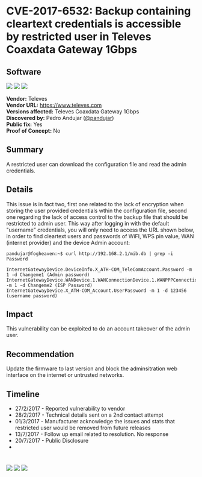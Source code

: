 # CVE-2017-6532: Backup containing cleartext credentials is accessible by restricted user in Televes Coaxdata Gateway 1Gbps
## Software
[![](https://img.shields.io/badge/Attack%20Vector-Remote-red?style=flat-square)]() [![](https://img.shields.io/badge/Privileges%20Required-Low-yellow?style=flat-square)]() [![](https://img.shields.io/badge/User%20Interaction-No-red?style=flat-square)]()

__Vendor:__ Televes<br>
__Vendor URL:__ https://www.televes.com<br>
__Versions affected:__ Televes Coaxdata Gateway 1Gbps<br>
__Discovered by:__ Pedro Andujar ([@pandujar](https://twitter.com/pandujar))<br>
__Public fix:__ Yes<br>
__Proof of Concept:__ No<br>

## Summary
A restricted user can download the configuration file and read the admin credentials.

## Details
This issue is in fact two, first one related to the lack of encryption when storing the user provided credentials wthin the 
configuration file, second one regarding the lack of access control to the backup file that should be restricted to admin user. 
This way after logging in with the default "username" credentials, you will only need to access the URL shown below, in order to 
find cleartext users and passwords of WiFI, WPS pin value, WAN (internet provider) and the device Admin account:

```
pandujar@fogheaven:~$ curl http://192.168.2.1/mib.db | grep -i Password

InternetGatewayDevice.DeviceInfo.X_ATH-COM_TeleComAccount.Password -m 1 -d Changeme1 (Admin password)
InternetGatewayDevice.WANDevice.1.WANConnectionDevice.1.WANPPPConnection.1.Password -m 1 -d Changeme2 (ISP Password)
InternetGatewayDevice.X_ATH-COM_Account.UserPassword -m 1 -d 123456 (username password)

```
## Impact
This vulnerability can be exploited to do an account takeover of the admin user.

## Recommendation
Update the firmware to last version and block the adminsitration web interface on the internet or untrusted networks.

## Timeline
* 27/2/2017 - Reported vulnerability to vendor
* 28/2/2017 - Technical details sent on a 2nd contact attempt
* 01/3/2017 - Manufacturer acknowledge the issues and stats that restricted user would be removed from future releases
* 13/7/2017 - Follow up email related to resolution. No response
* 20/7/2017 - Public Disclosure
* 

#

[![](https://img.shields.io/badge/www-blackarrow.net-E5A505?style=flat-square)](https://www.blackarrow.net) [![](https://img.shields.io/badge/twitter-@BlackArrowSec-00aced?style=flat-square&logo=twitter&logoColor=white)](https://twitter.com/BlackArrowSec) [![](https://img.shields.io/badge/linkedin-@BlackArrowSec-0084b4?style=flat-square&logo=linkedin&logoColor=white)](https://www.linkedin.com/company/blackarrowsec/)
